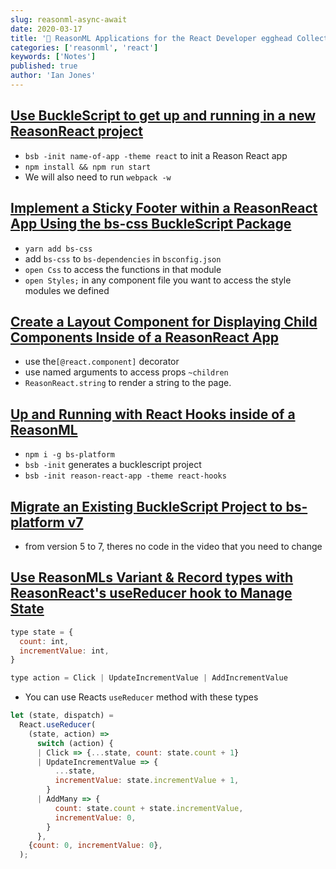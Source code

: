 ```yaml
---
slug: reasonml-async-await
date: 2020-03-17
title: '📝 ReasonML Applications for the React Developer egghead Collection Notes'
categories: ['reasonml', 'react']
keywords: ['Notes']
published: true
author: 'Ian Jones'
---
```


## [Use BuckleScript to get up and running in a new ReasonReact project](https://egghead.io/lessons/reason-use-bucklescript-to-get-up-and-running-in-a-new-reasonreact-project?pl=reasonml-applications-for-the-react-developer-684c095f)

- `bsb -init name-of-app -theme react` to init a Reason React app
- `npm install && npm run start`
- We will also need to run `webpack -w`

## [Implement a Sticky Footer within a ReasonReact App Using the bs-css BuckleScript Package](https://egghead.io/lessons/reason-implement-a-sticky-footer-within-a-reasonreact-app-using-the-bs-css-bucklescript-package?pl=reasonml-applications-for-the-react-developer-684c095f)

- `yarn add bs-css`
- add `bs-css` to `bs-dependencies` in `bsconfig.json`
- `open Css` to access the functions in that module
- `open Styles;` in any component file you want to access the style modules we defined

## [Create a Layout Component for Displaying Child Components Inside of a ReasonReact App](https://egghead.io/lessons/reason-create-a-layout-component-for-displaying-child-components-inside-of-a-reasonreact-app?pl=reasonml-applications-for-the-react-developer-684c095f)

- use the`[@react.component]` decorator
- use named arguments to access props `~children`
- `ReasonReact.string` to render a string to the page.

## [Up and Running with React Hooks inside of a ReasonML](https://egghead.io/lessons/egghead-up-and-running-with-react-hooks-inside-of-a-reasonml?pl=reasonml-applications-for-the-react-developer-684c095f)

- `npm i -g bs-platform`
- `bsb -init` generates a bucklescript project
- `bsb -init reason-react-app -theme react-hooks`

## [Migrate an Existing BuckleScript Project to bs-platform v7](https://egghead.io/lessons/reason-migrate-an-existing-bucklescript-project-to-bs-platform-v7?pl=reasonml-applications-for-the-react-developer-684c095f)

- from version 5 to 7, theres no code in the video that you need to change

## [Use ReasonMLs Variant & Record types with ReasonReact's useReducer hook to Manage State](https://egghead.io/lessons/reason-use-reasonmls-variant-record-types-with-reasonreact-s-usereducer-hook-to-manage-state?pl=reasonml-applications-for-the-react-developer-684c095f)

```js
type state = {
  count: int,
  incrementValue: int,
}

type action = Click | UpdateIncrementValue | AddIncrementValue
```

- You can use Reacts `useReducer` method with these types

```js
let (state, dispatch) =
  React.useReducer(
    (state, action) =>
      switch (action) {
      | Click => {...state, count: state.count + 1}
      | UpdateIncrementValue => {
          ...state,
          incrementValue: state.incrementValue + 1,
        }
      | AddMany => {
          count: state.count + state.incrementValue,
          incrementValue: 0,
        }
      },
    {count: 0, incrementValue: 0},
  );
```
